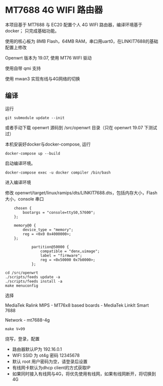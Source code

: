 # MT7688 4G WIFI 路由器

本项目基于 MT7688 与 EC20 配置个人 4G WIFI 路由器，编译环境基于 docker； 只完成基础功能。

使用的核心板为 8MB Flash，64MB RAM，串口用uart0，在LINKIT7688的基础配置上修改

Openwrt 版本为 19.07, 使用 MT76 WIFI 驱动

使用自带 qmi 支持

使用 mwan3 实现有线与4G网络的切换

## 编译

运行

```
git submodule update --init

```
或者手动下载 openwrt 源码到 /src/openwrt 目录（只在 openwrt 19.07 下测试过）

本机安装好docker与docker-compose, 运行

```
docker-compose up --build
```

启动编译环境。

```
docker-compose exec -u docker compiler /bin/bash
```

进入编译环境


修改 openwrt/target/linux/ramips/dts/LINKIT7688.dts，包括内存大小，Flash大小，console 串口

```
    chosen {
		bootargs = "console=ttyS0,57600";
	};

	memory@0 {
		device_type = "memory";
		reg = <0x0 0x4000000>;
	};

```

```
            partition@50000 {
				compatible = "denx,uimage";
				label = "firmware";
				reg = <0x50000 0x7b0000>;
			};
```

```
cd /src/openwrt
./scripts/feeds update -a
./scripts/feeds install -a
make menuconfig
```

选择 

MediaTek Ralink MIPS - MT76x8 based boards - MediaTek LinkIt Smart 7688

Network - mt7688-4g

```
make V=99
```

烧写，登录，配置

* 路由器默认IP为 192.16.0.1
* WIFI SSID 为 ot4g 密码 12345678
* 默认 root 用户密码为空，请登录后设置
* 有线网卡默认为dhcp client的方式获取IP
* 如果同时接入有线网与4G，将优先使用有线网，如果有线网断开，将切换到4G